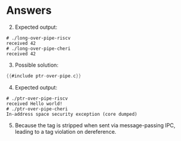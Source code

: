 # Answers

2. Expected output:
```
# ./long-over-pipe-riscv
received 42
# ./long-over-pipe-cheri
received 42
```
3. Possible solution:
```C
{{#include ptr-over-pipe.c}}
```
4. Expected output:
```
# ./ptr-over-pipe-riscv
received Hello world!
# ./ptr-over-pipe-cheri
In-address space security exception (core dumped)
```
5. Because the tag is stripped when sent via message-passing IPC, leading to a tag violation on dereference.
